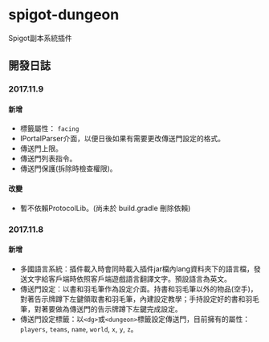 # spigot-dungeon
Spigot副本系統插件

## 開發日誌
### 2017.11.9
#### 新增
- 標籤屬性： `facing`
- IPortalParser介面，以便日後如果有需要更改傳送門設定的格式。
- 傳送門上限。
- 傳送門列表指令。
- 傳送門保護(拆除時檢查權限)。

#### 改變
- 暫不依賴ProtocolLib。(尚未於 build.gradle 刪除依賴)

### 2017.11.8
#### 新增
- 多國語言系統：插件載入時會同時載入插件jar檔內lang資料夾下的語言檔，發送文字給客戶端時依照客戶端遊戲語言翻譯文字。預設語言為英文。
- 傳送門設定：以書和羽毛筆作為設定介面。持書和羽毛筆以外的物品(空手)，對著告示牌蹲下左鍵領取書和羽毛筆，內建設定教學；手持設定好的書和羽毛筆，對著要做為傳送門的告示牌蹲下左鍵完成設定。
- 傳送門設定標籤：以`<dg>`或`<dungeon>`標籤設定傳送門，目前擁有的屬性：`players`, `teams`, `name`, `world`, `x`, `y`, `z`。
